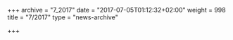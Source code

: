 +++
archive = "7_2017"
date = "2017-07-05T01:12:32+02:00"
weight = 998
title = "7/2017"
type = "news-archive"

+++

